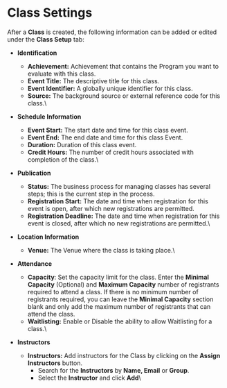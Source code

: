 # Class Settings

After a **Class** is created, the following information can be added or edited under the **Class Setup** tab:

* **Identification**
  * **Achievement:** Achievement that contains the Program you want to evaluate with this class.
  * **Event Title:** The descriptive title for this class.
  * **Event Identifier:** A globally unique identifier for this class.
  * **Source:** The background source or external reference code for this class.\

* **Schedule Information**
  * **Event Start:** The start date and time for this class event.
  * **Event End:** The end date and time for this class Event.
  * **Duration:** Duration of this class event.
  * **Credit Hours:** The number of credit hours associated with completion of the class.\

* **Publication**
  * **Status:** The business process for managing classes has several steps; this is the current step in the process.
  * **Registration Start:** The date and time when registration for this event is open, after which new registrations are permitted.
  * **Registration Deadline:** The date and time when registration for this event is closed, after which no new registrations are permitted.\

* **Location Information**
  * **Venue:** The Venue where the class is taking place.\

* **Attendance**
  * **Capacity**: Set the capacity limit for the class. Enter the **Minimal Capacity** (Optional) and **Maximum Capacity** number of registrants required to attend a class. If there is no minimum number of registrants required, you can leave the **Minimal Capacity** section blank and only add the maximum number of registrants that can attend the class.
  * **Waitlisting:** Enable or Disable the ability to allow Waitlisting for a class.\

* **Instructors**
  * **Instructors:** Add instructors for the Class by clicking on the **Assign Instructors** button.
    * Search for the **Instructors** by **Name, Email** or **Group**.
    * Select the **Instructor** and click **Add**\

